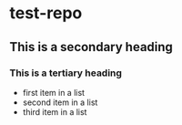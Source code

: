 # test-repo

## This is a secondary heading
### This is a tertiary heading

* first item in a list
* second item in a list
* third item in a list
